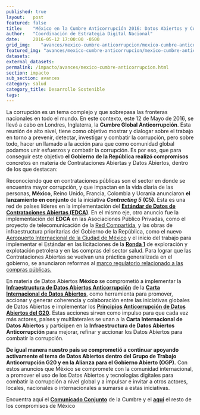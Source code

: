 ```yaml
---
published: true
layout:   post
featured: false
title:    "México en la Cumbre Anticorrupción 2016: Datos Abiertos y Contrataciones Abiertas"
author:   "Coordinación de Estrategia Digital Nacional"
date:     2016-05-12 17:00:00 -0500
grid_img:    "avances/mexico-cumbre-anticorrupcion/mexico-cumbre-anticorrupcion_grid.png"
featured_img: "avances/mexico-cumbre-anticorrupcion/mexico-cumbre-anticorrupcion_featured.png"
datasets:
external_datasets:
permalink: /impacto/avances/mexico-cumbre-anticorrupcion.html
section: impacto
sub_section: avances
category: salud
category_title: Desarrollo Sostenible
tags:
---
```


La corrupción es un tema complejo y que sobrepasa las fronteras nacionales en todo el mundo. En este contexto, este 12 de Mayo de 2016, se llevó a cabo en Londres, Inglaterra, la **Cumbre Global Anticorrupción**. Esta reunión de alto nivel, tiene como objetivo mostrar y dialogar sobre el trabajo en torno a prevenir, detectar, investigar y combatir la corrupción, pero sobre todo, hacer un llamado a la acción para que como comunidad global podamos unir esfuerzos y combatir la corrupción.  Es por eso, que para conseguir este objetivo **el Gobierno de la República realizó compromisos** concretos en materia de Contrataciones Abiertas y Datos Abiertos, dentro de los que destacan:

Reconociendo que en contrataciones públicas son el sector en donde se encuentra mayor corrupción, y que impactan en la vida diaria de las personas,  **México**, Reino Unido, Francia, Colombia y Ucrania anunciaron **el lanzamiento en conjunto** de la  iniciativa ***Contracting 5*** **(C5)**. Esta es una red de países líderes en la implementación del **[Estándar de Datos de Contrataciones Abiertas (EDCA)](http://datos.gob.mx/impacto/casos-de-uso/contrataciones-abiertas.html)**.  En el mismo eje, otro anuncio fue la implementación del **EDCA** en las Asociaciones Público Privadas, como el proyecto de telecomunicación de la [Red Compartida](http://datos.gob.mx/redcompartida/), y las obras de infraestructura prioritarias del Gobierno de la República, como el nuevo [Aeropuerto Internacional de la Ciudad de México](http://busca.datos.gob.mx/#!/instituciones/gacm/) y el inicio del trabajo para implementar el Estándar en las licitaciones de la **[Ronda 1](http://ronda1.gob.mx/)** de exploración y explotación petrolera y en las compras del sector salud. Para lograr que las Contrataciones Abiertas se vuelvan una práctica generalizada en el gobierno, se anunciaron reformas al [marco regulatorio relacionado a las compras públicas.](http://www.gob.mx/sfp/articulos/propuesta-de-reformas-reglamentarias-en-materia-de-contrataciones-publicas-para-fortalecer-su-transparencia-e-imparcialidad)

En materia de Datos Abiertos **México** se comprometió a implementar la **[Infraestructura de Datos Abiertos Anticorrupción](http://opendatacharter.net/experiences-and-ideas-to-fight-corruption/)** de la **[Carta Internacional de Datos Abiertos](http://opendatacharter.net/)**, como herramienta para promover, accionar y generar coherencia y colaboración entre las iniciativas globales de Datos Abiertos e implementar los **[Principios Anticorrupción de Datos Abiertos del G20](http://www.g20.utoronto.ca/2015/G20-Anti-Corruption-Open-Data-Principles.pdf)**.  Estas acciones sirven como impulso para que cada vez más actores, países y multilaterales se unan a la **Carta Internacional de Datos Abiertos** y participen en la **Infraestructura de Datos Abiertos Anticorrupción** para mejorar, refinar y accionar los Datos Abiertos para combatir la corrupción.

**De igual manera nuestro país se comprometió a continuar apoyando activamente el tema de Datos Abiertos dentro del Grupo de Trabajo Anticorrupción G20 y en la Alianza para el Gobierno Abierto (OGP).** Con estos anuncios que México se compromete con la comunidad internacional, a promover el uso de los Datos Abiertos y tecnologías digitales para combatir la corrupción a nivel global y a impulsar e invitar a otros actores, locales, nacionales o internacionales a sumarse a estas iniciativas.

Encuentra aquí el **[Comunicado Conjunto](https://www.gov.uk/government/uploads/system/uploads/attachment_data/file/522791/FINAL_-_AC_Summit_Communique_-_May_2016.pdf)** de la Cumbre y el **[aquí](https://www.gov.uk/government/uploads/system/uploads/attachment_data/file/522966/Mexico.pdf)** el resto de los compromisos de México
